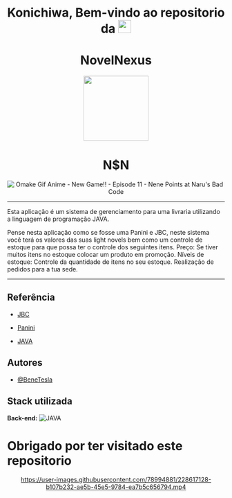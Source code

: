 <div align="center">

# Konichiwa, Bem-vindo ao repositorio da <img src="https://raw.githubusercontent.com/iampavangandhi/iampavangandhi/master/gifs/Hi.gif" width="30px">
 
 # NovelNexus
 
 <img src="https://user-images.githubusercontent.com/78994881/228570711-3cfc0855-f4e6-47c3-80f4-1bab3ea6393e.gif" width="150px"> 
 
 
<h1 > N$N </h1>

</div>

<div align="center">

![Omake Gif Anime - New Game!! - Episode 11 - Nene Points at Naru's Bad Code](https://user-images.githubusercontent.com/78994881/228387237-3d1de50f-8a4b-4e0d-9c79-0a65de6de6ba.gif)

</div>

****

Esta  aplicação é um sistema de gerenciamento para uma livraria utilizando a linguagem de programação JAVA.

Pense nesta aplicação como se fosse uma Panini e JBC, neste sistema você terá os valores das suas light novels bem como um controle de estoque para que possa ter o controle dos seguintes itens.
Preço: Se tiver muitos itens no estoque colocar um produto em promoção.
Níveis de estoque: Controle da quantidade de itens no seu estoque.
Realização de pedidos para a tua sede.

*****



## Referência

- [JBC](https://editorajbc.com.br/)

- [Panini](https://panini.com.br/)

- [JAVA](https://docs.oracle.com/en/java/)
 


## Autores

-  [@BeneTesla](https://github.com/benetesla)

## Stack utilizada


**Back-end:** ![JAVA](https://img.shields.io/badge/-Java-lightgrey)


# Obrigado por ter visitado este repositorio

<div align="center">

https://user-images.githubusercontent.com/78994881/228617128-b107b232-ae5b-45e5-9784-ea7b5c656794.mp4


</div>

